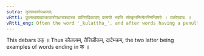 ```yaml
---
sutra: कुलत्थकोपधादण्
vRtti: कुलत्थशब्दात्ककारोपधाच्छब्दाच्च प्रातिपदिकादण् प्रत्ययो भवति संस्कृतमित्येतस्मिन्विषये । ठकोपवादः ॥
vRtti_eng: Often the word '_kulattha_', and after words having a penultimate क्, the affix अण् is added in the sense of 'refined or prepared therewith'.
---
```

This debars ठक् ॥ Thus कौलत्यम्, तैत्तिडीकम्, दार्दभकम्, the two latter being examples of words ending in क ॥
